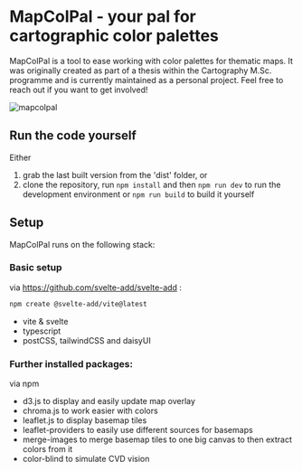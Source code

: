 # MapColPal - your pal for cartographic color palettes

MapColPal is a tool to ease working with color palettes for thematic maps.
It was originally created as part of a thesis within the Cartography M.Sc. programme and is currently maintained as a personal project. Feel free to reach out if you want to get involved!

![mapcolpal](https://user-images.githubusercontent.com/46158468/189892397-0fb4d24e-a8fd-4947-a723-0997d481136b.PNG)

## Run the code yourself

Either
1. grab the last built version from the 'dist' folder, or
2. clone the repository, run ```npm install``` and then ```npm run dev``` to run the development environment or ```npm run build``` to build it yourself

## Setup

MapColPal runs on the following stack:

### Basic setup
via https://github.com/svelte-add/svelte-add :

```sh
npm create @svelte-add/vite@latest
```
- vite & svelte
- typescript
- postCSS, tailwindCSS and daisyUI

### Further installed packages:
via npm
- d3.js to display and easily update map overlay
- chroma.js to work easier with colors
- leaflet.js to display basemap tiles
- leaflet-providers to easily use different sources for basemaps
- merge-images to merge basemap tiles to one big canvas to then extract colors from it
- color-blind to simulate CVD vision
